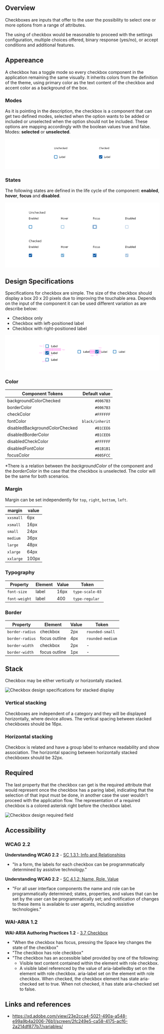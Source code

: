 ## Overview

Checkboxes are inputs that offer to the user the possibility to select one or more options from a range of attributes.

The using of checkbox would be reasonable to proceed with the settings configuration, multiple choices offered, binary response (yes/no), or accept conditions and additional features.

## Appereance

A checkbox has a toggle mode so every checkbox component in the application remaining the same visually. It inherits colors from the definition of the theme, using primary color as the text content of the checkbox and accent color as a background of the box.

### Modes

As it is pointing in the description, the checkbox is a component that can get two defined modes, selected when the option wants to be added or included or unselected when the option should not be included. These options are mapping accordingly with the boolean values true and false.
Modes: **selected** or **unselected**.

![Checkbox modes](images/checkbox_modes.png)

### States

The following states are defined in the life cycle of the component: **enabled**, **hover**, **focus** and **disabled**.

![Checkbox states](images/checkbox_states.png)





## Design Specifications

Specifications for checkbox are simple. The size of the checkbox should display a box 20 x 20 pixels due to improving the touchable area. Depends on the input of the component it can be used different variation as are describe below:

- Checkbox only
- Checkbox with left-positioned label
- Checkbox with right-positioned label


![Checkbox specs](images/checkbox_specs.png)

### Color

| Component Tokens               |   Default value |
| ------------------------------ | --------------: |
| backgroundColorChecked         |       `#0067B3` |
| borderColor                    |       `#0067B3` |
| checkColor                     |       `#FFFFFF` |
| fontColor                      | `black/inherit` |
| disabledBackgroundColorChecked |       `#B1CEE6` |
| disabledBorderColor            |       `#B1CEE6` |
| disabledCheckColor             |       `#FFFFFF` |
| disabledFontColor              |       `#B1B1B1` |
| focusColor                     |       `#005FCC` |

\*There is a relation between the _backgroundColor_ of the component and the _borderColor_ in the case that the checkbox is unselected. The color will be the same for both scenarios.


### Margin

Margin can be set independently for `top`, `right`, `bottom`, `left`.

margin | value
-- | --
```xxsmall``` | 6px
```xsmall``` | 16px
```small``` | 24px
```medium``` | 36px
```large``` | 48px
```xlarge``` | 64px
```xxlarge``` | 100px

### Typography

| Property              | Element       | Value     |   Token          |
| --------------------- | -----------   | --------  | ---------        |
| `font-size`           | label         | 16px      | `type-scale-03`  |
| `font-weight`         | label         | 400       | `type-regular`   |

### Border

| Property              | Element       | Value     |   Token          |
| --------------------- | -----------   | --------  | ---------        |
| `border-radius`       | checkbox      | 2px       | `rounded-small`  |
| `border-radius`       | focus outline | 4px       | `rounded-medium` |
| `border-width`        | checkbox      | 2px       | -                |
| `border-width`        | focus outline | 1px       | -                |


## Stack

Checkbox may be either vertically or horizontally stacked.

![Checkbox design specifications for stacked display](images/checkbox_stacked.png)

### Vertical stacking

Checkboxes are independent of a category and they will be displayed horizontally, where device allows. The vertical spacing between stacked checkboxes should be 16px.

### Horizontal stacking

Checkbox is related and have a group label to enhance readability and show association. The horizontal spacing between horizontally stacked checkboxex should be 32px.


## Required

The last property that the checkbox can get is the required attribute that would represent once the checkbox has a paring label, indicating that the selection of that input must be done, in another case the user wouldn't proceed with the application flow.
The representation of a required checkbox is a colored asterisk right before the checkbox label.

![Checkbox design required field](images/checkbox_required.png)

## Accessibility

### WCAG 2.2

**Understanding WCAG 2.2** - [SC 1.3.1; Info and Relationships](https://www.w3.org/WAI/WCAG22/Understanding/info-and-relationships.html)

* "In a form, the labels for each checkbox can be programmatically determined by assistive technology."

**Understanding WCAG 2.2** - [SC 4.1.2: Name, Role, Value](https://www.w3.org/WAI/WCAG22/Understanding/name-role-value.html)

* "For all user interface components the name and role can be programmatically determined; states, properties, and values that can be set by the user can be programmatically set; and notification of changes to these items is available to user agents, including assistive technologies."

### WAI-ARIA 1.2

**WAI-ARIA Authoring Practices 1.2** - [3.7 Checkbox](https://www.w3.org/TR/wai-aria-practices-1.2/#checkbox)

* "When the checkbox has focus, pressing the Space key changes the state of the checkbox"
* "The checkbox has role checkbox"
* "The checkbox has an accessible label provided by one of the following:
  * Visible text content contained within the element with role checkbox.
  * A visible label referenced by the value of aria-labelledby set on the element with role checkbox.
aria-label set on the element with role checkbox.
When checked, the checkbox element has state aria-checked set to true.
When not checked, it has state aria-checked set to false.

## Links and references

- https://xd.adobe.com/view/23e2cca4-5021-490a-a548-e99a9b4a2006-76b1/screen/2fc249e5-ca58-4175-acf6-2a214df877b7/variables/

